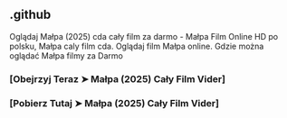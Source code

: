 ## .github

Oglądaj Małpa (2025) cda cały film za darmo - Małpa Film Online HD po polsku, Małpa caly film cda. Oglądaj film Małpa online. Gdzie można oglądać Małpa filmy za Darmo

### [Obejrzyj Teraz ➤ Małpa (2025) Cały Film Vider]

### [Pobierz Tutaj ➤ Małpa (2025) Cały Film Vider]
